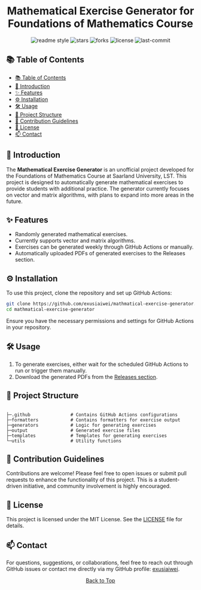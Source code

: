 
<div align="center">
  <h1>Mathematical Exercise Generator for Foundations of Mathematics Course</h1>

  <!-- Badges -->
  <p>
    <img src="https://img.shields.io/badge/readme%20style-standard-brightgreen.svg" alt="readme style">
    <img src="https://img.shields.io/github/stars/exusiaiwei/mathmatical-exercise-generator" alt="stars">
    <img src="https://img.shields.io/github/forks/exusiaiwei/mathmatical-exercise-generator" alt="forks">
    <img src="https://img.shields.io/github/license/exusiaiwei/mathmatical-exercise-generator" alt="license">
    <img src="https://img.shields.io/github/last-commit/exusiaiwei/mathmatical-exercise-generator" alt="last-commit">
  </p>
</div>

## 📚 Table of Contents
- [📚 Table of Contents](#-table-of-contents)
- [📖 Introduction](#-introduction)
- [✨ Features](#-features)
- [⚙️ Installation](#️-installation)
- [🛠️ Usage](#️-usage)
- [📁 Project Structure](#-project-structure)
- [🤝 Contribution Guidelines](#-contribution-guidelines)
- [📝 License](#-license)
- [📫 Contact](#-contact)

## 📖 Introduction
The **Mathematical Exercise Generator** is an unofficial project developed for the Foundations of Mathematics Course at Saarland University, LST. This project is designed to automatically generate mathematical exercises to provide students with additional practice. The generator currently focuses on vector and matrix algorithms, with plans to expand into more areas in the future.

## ✨ Features
- Randomly generated mathematical exercises.
- Currently supports vector and matrix algorithms.
- Exercises can be generated weekly through GitHub Actions or manually.
- Automatically uploaded PDFs of generated exercises to the Releases section.

## ⚙️ Installation
To use this project, clone the repository and set up GitHub Actions:
```bash
git clone https://github.com/exusiaiwei/mathmatical-exercise-generator.git
cd mathmatical-exercise-generator
```
Ensure you have the necessary permissions and settings for GitHub Actions in your repository.

## 🛠️ Usage
1. To generate exercises, either wait for the scheduled GitHub Actions to run or trigger them manually.
2. Download the generated PDFs from the [Releases section](https://github.com/exusiaiwei/mathmatical-exercise-generator/releases).


## 📁 Project Structure
```

├─.github               # Contains GitHub Actions configurations
├─formatters            # Contains formatters for exercise output
├─generators            # Logic for generating exercises
├─output                # Generated exercise files
├─templates             # Templates for generating exercises
└─utils                 # Utility functions
```

## 🤝 Contribution Guidelines
Contributions are welcome! Please feel free to open issues or submit pull requests to enhance the functionality of this project. This is a student-driven initiative, and community involvement is highly encouraged.

## 📝 License
This project is licensed under the MIT License. See the [LICENSE](LICENSE) file for details.

## 📫 Contact
For questions, suggestions, or collaborations, feel free to reach out through GitHub issues or contact me directly via my GitHub profile: [exusiaiwei](https://github.com/exusiaiwei).

<div align="center">
  <p>
    <a href="#-Mathematical Exercise Generator for Foundations of Mathematics Course">Back to Top</a>
  </p>
</div>
